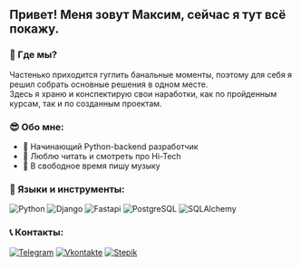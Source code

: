 ## Привет! Меня зовут Максим, сейчас я тут всё покажу.

### 🔎 Где мы?
Частенько приходится гуглить банальные моменты, поэтому для себя я решил собрать основные решения в одном месте.  
Здесь я храню и конспектирую свои наработки, как по пройденным курсам, так и по созданным проектам.

### 😎 Обо мне: 
- 🔨 Начинающий Python-backend разработчик
- 💾 Люблю читать и смотреть про Hi-Tech
- 🎵 В свободное время пишу музыку
  
### 📘 Языки и инструменты:
![Python](https://img.shields.io/badge/Python-000000?style=for-the-badge&logo=python)
![Django](https://img.shields.io/badge/Django-000000?style=for-the-badge&logo=django&logoColor=006400)
![Fastapi](https://img.shields.io/badge/FastApi-000000?style=for-the-badge&logo=fastapi)
![PostgreSQL](https://img.shields.io/badge/PostgreSQL-000000?style=for-the-badge&logo=Postgresql&logoColor=4682B4)
![SQLAlchemy](https://img.shields.io/badge/Sqlalchemy-090909?style=for-the-badge&logo=sqlalchemy)

### 📞 Контакты:

[![Telegram](https://img.shields.io/badge/Telegram-090909?style=for-the-badge&logo=telegram)](https://t.me/anywaysadness)
[![Vkontakte](https://img.shields.io/badge/VK-090909?style=for-the-badge&logo=vk&logoColor=4F7DB3)](https://vk.com/iamanyway)
[![Stepik](https://img.shields.io/badge/Stepik-090909?style=for-the-badge&logo=stepik)](https://stepik.org/users/479797537/profile)


